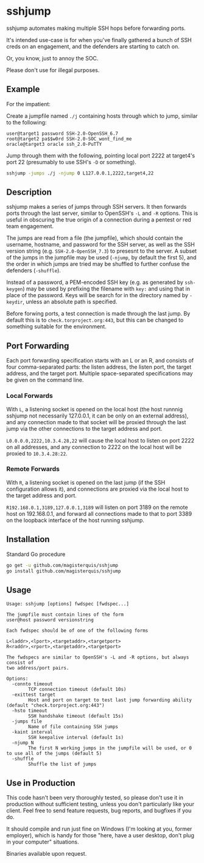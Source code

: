sshjump
=======
sshjump automates making multiple SSH hops before forwarding ports.

It's intended use-case is for when you've finally gathered a bunch of SSH creds
on an engagement, and the defenders are starting to catch on.

Or, you know, just to annoy the SOC.

Please don't use for illegal purposes.

Example
-------
For the impatient:

Create a jumpfile named `./j` containing hosts through which to jump, similar
to the following:
```
user@target1 password SSH-2.0-OpenSSH_6.7
root@target2 pa$$w0rd SSH-2.0-SOC_wont_find_me
oracle@target3 oracle ssh_2.0-PuTTY
```
Jump through them with the following, pointing local port 2222 at target4's
port 22 (presumably to use SSH's `-D` or something).
```bash
sshjump -jumps ./j -njump 0 L127.0.0.1,2222,target4,22
```

Description
-----------
sshjump makes a series of jumps through SSH servers.  It then forwards ports
through the last server, similar to OpenSSH's `-L` and `-R` options.  This is
useful in obscuring the true origin of a connection during a pentest or red
team engagement.

The jumps are read from a file (the jumpfile), which should contain the
username, hostname, and password for the SSH server, as well as the SSH version
string (e.g. `SSH-2.0-OpenSSH_7.3`) to presesnt to the server.  A subset of the
jumps in the jumpfile may be used (`-njump`, by default the first 5), and the
order in which jumps are tried may be shuffled to further confuse the
defenders (`-shuffle`).

Instead of a password, a PEM-encoded SSH key (e.g. as generated by
`ssh-keygen`) may be used by prefixing the filename with `key:` and using that
in place of the password.  Keys will be search for in the directory named by
`-keydir`, unless an absolute path is specified.

Before forwing ports, a test connection is made through the last jump.  By
default this is to `check.torproject.org:443`, but this can be changed to
something suitable for the environment.

Port Forwarding
---------------
Each port forwarding specification starts with an L or an R, and consists of
four comma-separated parts: the listen address, the listen port, the target
address, and the target port.  Multiple space-separated specifications may be
given on the command line.

### Local Forwards

With `L`, a listening socket is opened on the local host (the host runnnig
sshjump not necessarily 127.0.0.1, it can be only on an external address), and
any connection made to that socket will be proxied through the last jump via
the other connections to the target address and port.

`L0.0.0.0,2222,10.3.4.28,22` will cause the local host to listen on port 2222
on all addresses, and any connection to 2222 on the local host will be proxied
to `10.3.4.28:22`.

### Remote Forwards

With `R`, a listening socket is opened on the last jump (if the SSH
configuration allows it), and connections are proxied via the local host to the
target address and port.

`R192.168.0.1,3189,127.0.0.1,3189` will listen on port 3189 on the remote host
on 192.168.0.1, and forward all connections made to that to port 3389 on the
loopback interface of the host running sshjump.

Installation
------------
Standard Go procedure
```bash
go get -u github.com/magisterquis/sshjump
go install github.com/magisterquis/sshjump
```

Usage
-----
```
Usage: sshjump [options] fwdspec [fwdspec...]

The jumpfile must contain lines of the form
user@host password versionstring

Each fwdspec should be of one of the following forms

L<laddr>,<lport>,<targetaddr>,<targetport>
R<raddr>,<rport>,<targetaddr>,<targetport>

The fwdspecs are similar to OpenSSH's -L and -R options, but always consist of
two address/port pairs.

Options:
  -connto timeout
    	TCP connection timeout (default 10s)
  -exittest target
    	Host and port on target to test last jump forwarding ability (default "check.torproject.org:443")
  -hsto timeout
    	SSH handshake timeout (default 15s)
  -jumps file
    	Name of file containing SSH jumps
  -kaint interval
    	SSH keepalive interval (default 1s)
  -njump N
    	The first N working jumps in the jumpfile will be used, or 0 to use all of the jumps (default 5)
  -shuffle
    	Shuffle the list of jumps
```

Use in Production
-----------------
This code hasn't been very thoroughly tested, so please don't use it in
production without sufficient testing, unless you don't particularly like your
client.  Feel free to send feature requests, bug reports, and bugfixes if you
do.

It should compile and run just fine on Windows (I'm looking at you, former
employer), which is handy for those "here, have a user desktop, don't plug in
your computer" situations.

Binaries available upon request.
